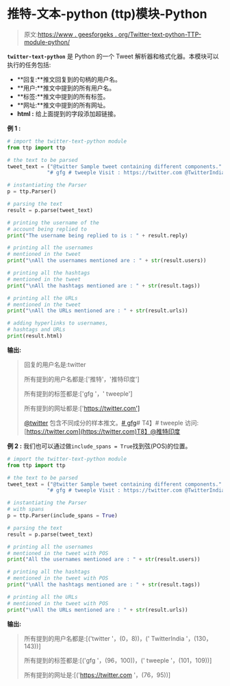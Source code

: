 # 推特-文本-python (ttp)模块-Python

> 原文:[https://www . geesforgeks . org/Twitter-text-python-TTP-module-python/](https://www.geeksforgeeks.org/twitter-text-python-ttp-module-python/)

**`twitter-text-python`** 是 Python 的一个 Tweet 解析器和格式化器。本模块可以执行的任务包括:

*   **回复:**推文回复到的句柄的用户名。
*   **用户:**推文中提到的所有用户名。
*   **标签:**推文中提到的所有标签。
*   **网址:**推文中提到的所有网址。
*   **html :** 给上面提到的字段添加超链接。

**例 1 :**

```py
# import the twitter-text-python module
from ttp import ttp

# the text to be parsed
tweet_text = ("@twitter Sample tweet containing different components." +
             "# gfg # tweeple Visit : https://twitter.com @TwitterIndia")

# instantiating the Parser
p = ttp.Parser()

# parsing the text
result = p.parse(tweet_text)

# printing the username of the
# account being replied to
print("The username being replied to is : " + result.reply)

# printing all the usernames
# mentioned in the tweet
print("\nAll the usernames mentioned are : " + str(result.users))

# printing all the hashtags
# mentioned in the tweet
print("\nAll the hashtags mentioned are : " + str(result.tags))

# printing all the URLs
# mentioned in the tweet
print("\nAll the URLs mentioned are : " + str(result.urls))

# adding hyperlinks to usernames,
# hashtags and URLs
print(result.html)
```

**输出:**

> 回复的用户名是:twitter
> 
> 所有提到的用户名都是:['推特'，'推特印度']
> 
> 所有提到的标签都是:['gfg '，' tweeple']
> 
> 所有提到的网址都是:['https://twitter.com']
> 
> [@twitter](https://twitter.com/twitter) 包含不同成分的样本推文。[# gfg](https://twitter.com/search?q=%23gfg)# T4】# tweeple 访问:[https://twitter.com](https://twitter.com)T8】@推特印度

**例 2 :** 我们也可以通过做`include_spans = True`找到弦(POS)的位置。

```py
# import the twitter-text-python module
from ttp import ttp

# the text to be parsed
tweet_text = ("@twitter Sample tweet containing different components." +
             "# gfg # tweeple Visit : https://twitter.com @TwitterIndia")

# instantiating the Parser
# with spans
p = ttp.Parser(include_spans = True)

# parsing the text
result = p.parse(tweet_text)

# printing all the usernames
# mentioned in the tweet with POS
print("All the usernames mentioned are : " + str(result.users))

# printing all the hashtags
# mentioned in the tweet with POS
print("\nAll the hashtags mentioned are : " + str(result.tags))

# printing all the URLs
# mentioned in the tweet with POS
print("\nAll the URLs mentioned are : " + str(result.urls))
```

**输出:**

> 所有提到的用户名都是:[('twitter '，(0，8))，(' TwitterIndia '，(130，143))]
> 
> 所有提到的标签都是:[('gfg '，(96，100))，(' tweeple '，(101，109))]
> 
> 所有提到的网址是:[('https://twitter.com '，(76，95))]